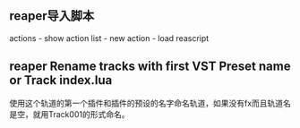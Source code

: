 ## reaper导入脚本

actions - show action list - new action - load reascript

## reaper Rename tracks with first VST Preset name or Track index.lua

使用这个轨道的第一个插件和插件的预设的名字命名轨道，如果没有fx而且轨道名是空，就用Track001的形式命名。
